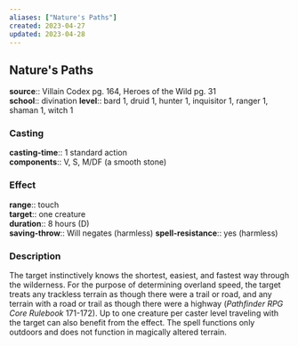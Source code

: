 ```yaml
---
aliases: ["Nature's Paths"]
created: 2023-04-27
updated: 2023-04-28
---
```


## Nature's Paths

**source**:: Villain Codex pg. 164, Heroes of the Wild pg. 31  
**school**:: divination
**level**:: bard 1, druid 1, hunter 1, inquisitor 1, ranger 1, shaman 1, witch 1

### Casting

**casting-time**:: 1 standard action  
**components**:: V, S, M/DF (a smooth stone)

### Effect

**range**:: touch  
**target**:: one creature  
**duration**:: 8 hours (D)  
**saving-throw**:: Will negates (harmless)
**spell-resistance**:: yes (harmless)

### Description

The target instinctively knows the shortest, easiest, and fastest way through the wilderness. For the purpose of determining overland speed, the target treats any trackless terrain as though there were a trail or road, and any terrain with a road or trail as though there were a highway (*Pathfinder RPG Core Rulebook* 171-172). Up to one creature per caster level traveling with the target can also benefit from the effect. The spell functions only outdoors and does not function in magically altered terrain.

